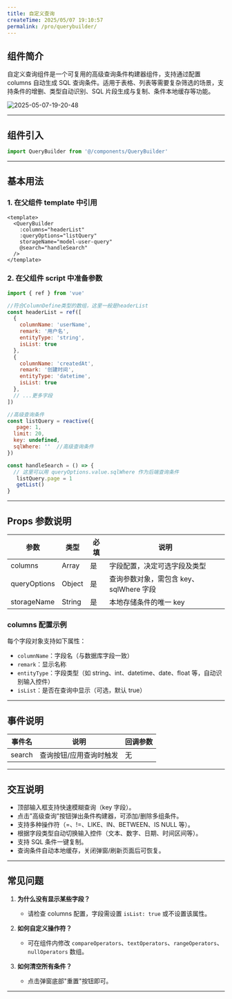 ```yaml
---
title: 自定义查询
createTime: 2025/05/07 19:10:57
permalink: /pro/querybuilder/
---
```


## 组件简介

自定义查询组件是一个可复用的高级查询条件构建器组件，支持通过配置 columns 自动生成 SQL 查询条件。适用于表格、列表等需要复杂筛选的场景，支持条件的增删、类型自动识别、SQL 片段生成与复制、条件本地缓存等功能。

![2025-05-07-19-20-48](http://img.openauth.net.cn/2025-05-07-19-20-48.png)

---

## 组件引入

```js
import QueryBuilder from '@/components/QueryBuilder'
```

---

## 基本用法

### 1. 在父组件 template 中引用

```vue
<template>
  <QueryBuilder
    :columns="headerList"
    :queryOptions="listQuery"
    storageName="model-user-query"
    @search="handleSearch"
  />
</template>
```

### 2. 在父组件 script 中准备参数

```js
import { ref } from 'vue'

//符合ColumnDefine类型的数组，这里一般是headerList
const headerList = ref([
  {
    columnName: 'userName',
    remark: '用户名',
    entityType: 'string',
    isList: true
  },
  {
    columnName: 'createdAt',
    remark: '创建时间',
    entityType: 'datetime',
    isList: true
  },
  // ...更多字段
])

//高级查询条件
const listQuery = reactive({
   page: 1,
  limit: 20,
  key: undefined,
  sqlWhere: ''  //高级查询条件
})

const handleSearch = () => {
  // 这里可以用 queryOptions.value.sqlWhere 作为后端查询条件
   listQuery.page = 1
   getList()
}
```

---

## Props 参数说明

| 参数         | 类型    | 必填 | 说明                                   |
| ------------ | ------- | ---- | -------------------------------------- |
| columns      | Array   | 是   | 字段配置，决定可选字段及类型           |
| queryOptions | Object  | 是   | 查询参数对象，需包含 key、sqlWhere 字段|
| storageName  | String  | 是   | 本地存储条件的唯一 key                 |

### columns 配置示例

每个字段对象支持如下属性：

- `columnName`：字段名（与数据库字段一致）
- `remark`：显示名称
- `entityType`：字段类型（如 string、int、datetime、date、float 等，自动识别输入控件）
- `isList`：是否在查询中显示（可选，默认 true）

---

## 事件说明

| 事件名 | 说明                 | 回调参数 |
| ------ | -------------------- | -------- |
| search | 查询按钮/应用查询时触发 | 无       |

---

## 交互说明

- 顶部输入框支持快速模糊查询（key 字段）。
- 点击"高级查询"按钮弹出条件构建器，可添加/删除多组条件。
- 支持多种操作符（=、!=、LIKE、IN、BETWEEN、IS NULL 等）。
- 根据字段类型自动切换输入控件（文本、数字、日期、时间区间等）。
- 支持 SQL 条件一键复制。
- 查询条件自动本地缓存，关闭弹窗/刷新页面后可恢复。

---

## 常见问题

1. **为什么没有显示某些字段？**
   - 请检查 columns 配置，字段需设置 `isList: true` 或不设置该属性。

2. **如何自定义操作符？**
   - 可在组件内修改 `compareOperators`、`textOperators`、`rangeOperators`、`nullOperators` 数组。

3. **如何清空所有条件？**
   - 点击弹窗底部"重置"按钮即可。

---

